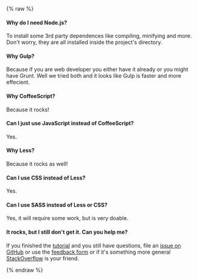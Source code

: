 {% raw %}

#### Why do I need Node.js?

To install some 3rd party dependences like compiling, minifying and more.
Don't worry, they are all installed inside the project's directory.

#### Why Gulp?

Because if you are web developer you either have it already or you might have
Grunt. Well we tried both and it looks like Gulp is faster and more effecient.

#### Why CoffeeScript?

Because it rocks!

#### Can I just use JavaScript instead of CoffeeScript?

Yes.

#### Why Less?

Because it rocks as well!

#### Can I use CSS instead of Less?

Yes.

#### Can I use SASS instead of Less or CSS?

Yes, it will require some work, but is very doable.

#### It rocks, but I still don't get it. Can you help me?

If you finished the [tutorial]({{url_for('tutorial')}})
and you still have questions, file an
[issue on GitHub](https://github.com/gae-init/gae-init/issues) or use the
[feedback form]({{url_for('feedback')}}) or if it's something more general
[StackOverflow](http://stackoverflow.com/questions/tagged/google-app-engine) is
your friend.

{% endraw %}
